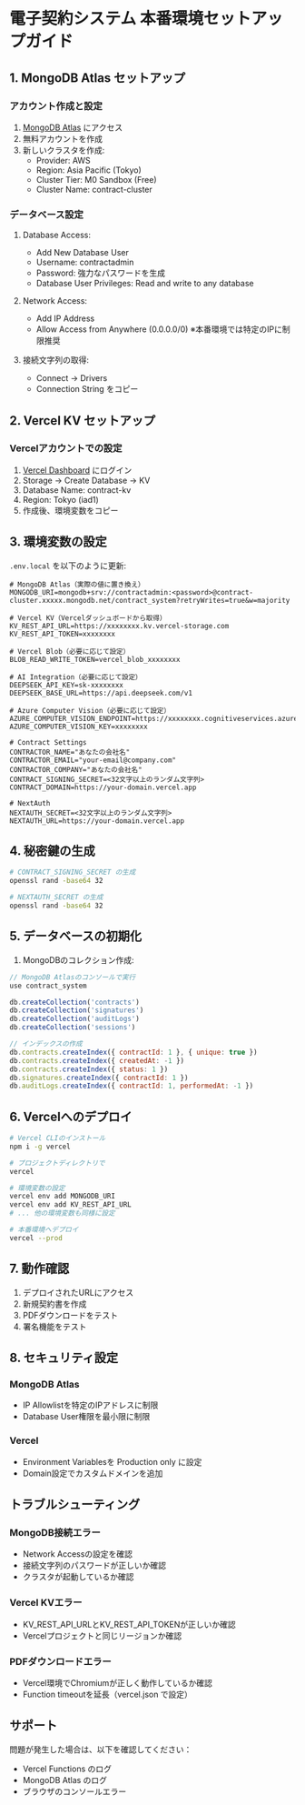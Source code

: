 # 電子契約システム 本番環境セットアップガイド

## 1. MongoDB Atlas セットアップ

### アカウント作成と設定
1. [MongoDB Atlas](https://www.mongodb.com/cloud/atlas) にアクセス
2. 無料アカウントを作成
3. 新しいクラスタを作成:
   - Provider: AWS
   - Region: Asia Pacific (Tokyo)
   - Cluster Tier: M0 Sandbox (Free)
   - Cluster Name: contract-cluster

### データベース設定
1. Database Access:
   - Add New Database User
   - Username: contractadmin
   - Password: 強力なパスワードを生成
   - Database User Privileges: Read and write to any database

2. Network Access:
   - Add IP Address
   - Allow Access from Anywhere (0.0.0.0/0) ※本番環境では特定のIPに制限推奨

3. 接続文字列の取得:
   - Connect → Drivers
   - Connection String をコピー

## 2. Vercel KV セットアップ

### Vercelアカウントでの設定
1. [Vercel Dashboard](https://vercel.com/dashboard) にログイン
2. Storage → Create Database → KV
3. Database Name: contract-kv
4. Region: Tokyo (iad1)
5. 作成後、環境変数をコピー

## 3. 環境変数の設定

`.env.local` を以下のように更新:

```env
# MongoDB Atlas（実際の値に置き換え）
MONGODB_URI=mongodb+srv://contractadmin:<password>@contract-cluster.xxxxx.mongodb.net/contract_system?retryWrites=true&w=majority

# Vercel KV（Vercelダッシュボードから取得）
KV_REST_API_URL=https://xxxxxxxx.kv.vercel-storage.com
KV_REST_API_TOKEN=xxxxxxxx

# Vercel Blob（必要に応じて設定）
BLOB_READ_WRITE_TOKEN=vercel_blob_xxxxxxxx

# AI Integration（必要に応じて設定）
DEEPSEEK_API_KEY=sk-xxxxxxxx
DEEPSEEK_BASE_URL=https://api.deepseek.com/v1

# Azure Computer Vision（必要に応じて設定）
AZURE_COMPUTER_VISION_ENDPOINT=https://xxxxxxxx.cognitiveservices.azure.com/
AZURE_COMPUTER_VISION_KEY=xxxxxxxx

# Contract Settings
CONTRACTOR_NAME="あなたの会社名"
CONTRACTOR_EMAIL="your-email@company.com"
CONTRACTOR_COMPANY="あなたの会社名"
CONTRACT_SIGNING_SECRET=<32文字以上のランダム文字列>
CONTRACT_DOMAIN=https://your-domain.vercel.app

# NextAuth
NEXTAUTH_SECRET=<32文字以上のランダム文字列>
NEXTAUTH_URL=https://your-domain.vercel.app
```

## 4. 秘密鍵の生成

```bash
# CONTRACT_SIGNING_SECRET の生成
openssl rand -base64 32

# NEXTAUTH_SECRET の生成
openssl rand -base64 32
```

## 5. データベースの初期化

1. MongoDBのコレクション作成:
```javascript
// MongoDB Atlasのコンソールで実行
use contract_system

db.createCollection('contracts')
db.createCollection('signatures')
db.createCollection('auditLogs')
db.createCollection('sessions')

// インデックスの作成
db.contracts.createIndex({ contractId: 1 }, { unique: true })
db.contracts.createIndex({ createdAt: -1 })
db.contracts.createIndex({ status: 1 })
db.signatures.createIndex({ contractId: 1 })
db.auditLogs.createIndex({ contractId: 1, performedAt: -1 })
```

## 6. Vercelへのデプロイ

```bash
# Vercel CLIのインストール
npm i -g vercel

# プロジェクトディレクトリで
vercel

# 環境変数の設定
vercel env add MONGODB_URI
vercel env add KV_REST_API_URL
# ... 他の環境変数も同様に設定

# 本番環境へデプロイ
vercel --prod
```

## 7. 動作確認

1. デプロイされたURLにアクセス
2. 新規契約書を作成
3. PDFダウンロードをテスト
4. 署名機能をテスト

## 8. セキュリティ設定

### MongoDB Atlas
- IP Allowlistを特定のIPアドレスに制限
- Database User権限を最小限に制限

### Vercel
- Environment Variablesを Production only に設定
- Domain設定でカスタムドメインを追加

## トラブルシューティング

### MongoDB接続エラー
- Network Accessの設定を確認
- 接続文字列のパスワードが正しいか確認
- クラスタが起動しているか確認

### Vercel KVエラー
- KV_REST_API_URLとKV_REST_API_TOKENが正しいか確認
- Vercelプロジェクトと同じリージョンか確認

### PDFダウンロードエラー
- Vercel環境でChromiumが正しく動作しているか確認
- Function timeoutを延長（vercel.json で設定）

## サポート

問題が発生した場合は、以下を確認してください：
- Vercel Functions のログ
- MongoDB Atlas のログ
- ブラウザのコンソールエラー